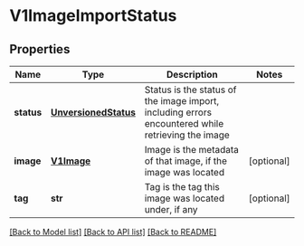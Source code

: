 # V1ImageImportStatus

## Properties
Name | Type | Description | Notes
------------ | ------------- | ------------- | -------------
**status** | [**UnversionedStatus**](UnversionedStatus.md) | Status is the status of the image import, including errors encountered while retrieving the image | 
**image** | [**V1Image**](V1Image.md) | Image is the metadata of that image, if the image was located | [optional] 
**tag** | **str** | Tag is the tag this image was located under, if any | [optional] 

[[Back to Model list]](../README.md#documentation-for-models) [[Back to API list]](../README.md#documentation-for-api-endpoints) [[Back to README]](../README.md)


